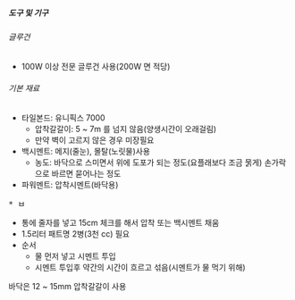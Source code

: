 ##### 도구 및 기구
###### 글루건
  * 100W 이상 전문 글루건 사용(200W 면 적당)

###### 기본 재료
  * 타일본드: 유니픽스 7000
    * 압착갈갈이: 5 ~ 7m 를 넘지 않음(양생시간이 오래걸림)
    * 만약 벽이 고르지 않은 경우 미장필요
  * 백시멘트: 메지(줄눈), 몰탈(노릿물)사용
    *  농도: 바닥으로 스미면서 위에 도포가 되는 정도(요플래보다 조금 묽게)
           손가락으로 바르면 묻어나는 정도
  * 파워멘트: 압착시멘트(바닥용)


<pre>
* ㅂ
</pre>

* 통에 줄자를 넣고 15cm 체크를 해서 압착 또는 백시멘트 채움
* 1.5리터 패트명 2병(3천 cc) 필요
* 순서
   * 물 먼저 넣고 시멘트 투입
   * 시멘트 투입후 약간의 시간이 흐르고 섞음(시멘트가 물 먹기 위해) 


바닥은 12 ~ 15mm 압착갈갈이 사용
